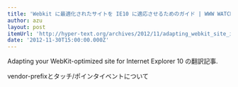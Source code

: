 ```yaml
---
title: 'Webkit に最適化されたサイトを IE10 に適応させるためのガイド | WWW WATCH'
author: azu
layout: post
itemUrl: 'http://hyper-text.org/archives/2012/11/adapting_webkit_site_ie10.shtml'
date: '2012-11-30T15:00:00.000Z'
---
```

Adapting your WebKit-optimized site for Internet Explorer 10 の翻訳記事.

vendor-prefixとタッチ/ポインタイベントについて
